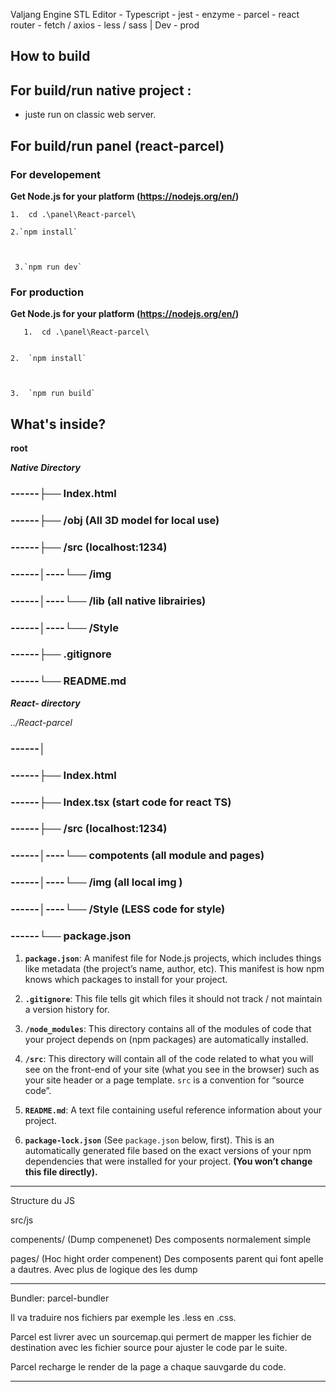 
  

Valjang Engine STL Editor - Typescript - jest - enzyme - parcel - react router - fetch / axios - less / sass | Dev - prod

  

  

## How to build

  

## For build/run native project :

  

  

- juste run on classic web server.

  

  

## For build/run panel (react-parcel)

  

  

### For developement

  

  

**Get Node.js for your platform (https://nodejs.org/en/)**

  


  

    1.  cd .\panel\React-parcel\ 
    
    2.`npm install`
    
      
    
     3.`npm run dev`

  

  

### For production
**Get Node.js for your platform (https://nodejs.org/en/)**
      
       1.  cd .\panel\React-parcel\ 
      
    
    2.  `npm install`
    
      
    
    3.  `npm run build`

  



## What's inside?



  

**root**

  

***Native Directory***

  

### ------├── Index.html

### ------├── /obj (All 3D model for local use)

### ------├── /src (localhost:1234)

### ------│----└── /img

### ------│----└── /lib (all native librairies)

### ------│----└── /Style

### ------├── .gitignore

### ------└── README.md

  

***React- directory***

*../React-parcel*
### ------│
### ------├── Index.html
### ------├── Index.tsx (start code for react TS)
### ------├── /src (localhost:1234)
### ------│----└── compotents (all module and pages)
### ------│----└── /img (all local img )
### ------│----└── /Style (LESS code for style)
### ------└── package.json

  
  
  
  
  

  

1.  **`package.json`**: A manifest file for Node.js projects, which includes things like metadata (the project’s name, author, etc). This manifest is how npm knows which packages to install for your project.

  

  

2.  **`.gitignore`**: This file tells git which files it should not track / not maintain a version history for.

  

  

3.  **`/node_modules`**: This directory contains all of the modules of code that your project depends on (npm packages) are automatically installed.

  

  

4.  **`/src`**: This directory will contain all of the code related to what you will see on the front-end of your site (what you see in the browser) such as your site header or a page template. `src` is a convention for “source code”.

  

  

5.  **`README.md`**: A text file containing useful reference information about your project.

  

  

6.  **`package-lock.json`** (See `package.json` below, first). This is an automatically generated file based on the exact versions of your npm dependencies that were installed for your project. **(You won’t change this file directly).**

  

  

------------------

  

Structure du JS

  

src/js

  

compenents/ (Dump compenenet) Des composents normalement simple

  

pages/ (Hoc hight order compenent) Des composents parent qui font apelle a dautres. Avec plus de logique des les dump

  

  

------------------

  

Bundler: parcel-bundler

  

Il va traduire nos fichiers par exemple les .less en .css.

  

Parcel est livrer avec un sourcemap.qui permert de mapper les fichier de destination avec les fichier source pour ajuster le code par le suite.

  

Parcel recharge le render de la page a chaque sauvgarde du code.

  

-------------------

